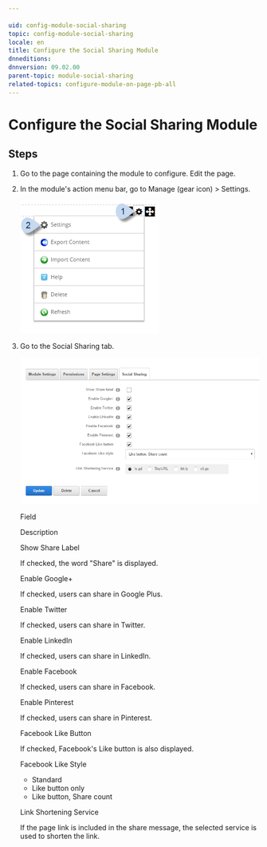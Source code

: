 ```yaml
---

uid: config-module-social-sharing
topic: config-module-social-sharing
locale: en
title: Configure the Social Sharing Module
dnneditions: 
dnnversion: 09.02.00
parent-topic: module-social-sharing
related-topics: configure-module-on-page-pb-all
---
```


# Configure the Social Sharing Module

## Steps

1.  Go to the page containing the module to configure. Edit the page.
2.  In the module's action menu bar, go to Manage (gear icon) \> Settings.
    
      
    
    ![Manage action menu > Settings](/images/scr-actionmenu-manage-settings.png)
    
      
    
3.  Go to the Social Sharing tab.
    
      
    
    ![Module Settings — Social Sharing](/images/scr-modulesettings-SocialSharing.png)
    
      
    
    Field
    
    Description
    
    Show Share Label
    
    If checked, the word "Share" is displayed.
    
    Enable Google+
    
    If checked, users can share in Google Plus.
    
    Enable Twitter
    
    If checked, users can share in Twitter.
    
    Enable LinkedIn
    
    If checked, users can share in LinkedIn.
    
    Enable Facebook
    
    If checked, users can share in Facebook.
    
    Enable Pinterest
    
    If checked, users can share in Pinterest.
    
    Facebook Like Button
    
    If checked, Facebook's Like button is also displayed.
    
    Facebook Like Style
    
    *   Standard
    *   Like button only
    *   Like button, Share count
    
    Link Shortening Service
    
    If the page link is included in the share message, the selected service is used to shorten the link.